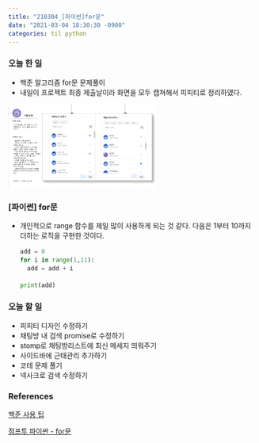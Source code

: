 ```yaml
---
title: "210304_[파이썬]for문"
date: "2021-03-04 18:30:30 -0900"
categories: til python
---
```


### 오늘 한 일

- 백준 알고리즘 for문 문제풀이
- 내일이 프로젝트 최종 제출날이라 화면을 모두 캡쳐해서 피피티로 정리하였다.

<img src="/img/image-20210304183050511.png" style="width : 60%;">



### [파이썬] for문

- 개인적으로 range 함수를 제일 많이 사용하게 되는 것 같다. 다음은 1부터 10까지 더하는 로직을 구현한 것이다.

  ```python
  add = 0
  for i in range(1,11):
  	add = add + i
  
  print(add)
  ```

  



### 오늘 할 일

- 피피티 디자인 수정하기
- 채팅방 내 검색 promise로 수정하기
- stomp로 채팅방리스트에 최신 메세지 띄워주기
- 사이드바에 근태관리 추가하기
- 코테 문제 풀기
- 넥사크로 검색 수정하기



### References

[백준 사용 팁](https://www.acmicpc.net/blog/view/55)

[점프투 파이썬 - for문](https://wikidocs.net/22)